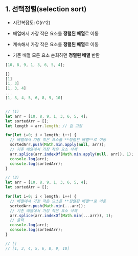 ## 1. 선택정렬(selection sort)

- 시간복잡도: O(n^2)

- 배열에서 가장 작은 요소를 **정렬된 배열**로 이동
- 계속해서 가장 작은 요소를 **정렬된 배열**로 이동
- 기존 배열 모든 요소 순회하면 **정렬된 배열** 반환

```jsx
[10, 8, 9, 1, 3, 6, 5, 4];

[]
[1]
[1, 3]
[1, 3, 4]
...
[1, 3, 4, 5, 6, 8, 9, 10]


// (1)
let arr = [10, 8, 9, 1, 3, 6, 5, 4];
let sortedArr = [];
let length = arr.length; // 값 고정

for(let i=0; i < length; i++) {
  // 배열에서 가장 작은 요소를 **정렬된 배열**로 이동
  sortedArr.push(Math.min.apply(null, arr));
  // 기존 배열에서 가장 작은 요소 삭제
  arr.splice(arr.indexOf(Math.min.apply(null, arr)), 1);
  console.log(arr);
  console.log(sortedArr);
}

// (2)
let arr = [10, 8, 9, 1, 3, 6, 5, 4];
let sortedArr = [];

for(let i=0; i < length; i++) {
  // 배열에서 가장 작은 요소를 **정렬된 배열**로 이동
  sortedArr.push(Math.min(...arr));
  // 기존 배열에서 가장 작은 요소 삭제
  arr.splice(arr.indexOf(Math.min(...arr)), 1);
  // 출력
  console.log(arr);
  console.log(sortedArr);
}

// []
// [1, 3, 4, 5, 6, 8, 9, 10]

```

